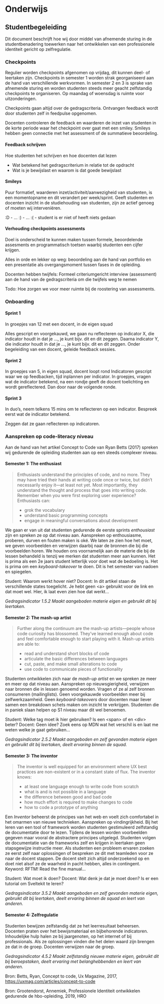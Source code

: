 # Onderwijs



## Studentbegeleiding

Dit document beschrijft hoe wij door middel van afnemende sturing in de studentbenadering toewerken naar het ontwikkelen van een professionele identiteit gericht op zelfregulatie.

### Checkpoints

Regulier worden checkpoints afgenomen op vrijdag, dit kunnen deel- of leertaken zijn. Checkpoints in semester 1 worden strak georganiseerd aan de hand van verschillende werkvormen. In semester 2 en 3 is sprake van afnemende sturing en worden studenten steeds meer geacht zelfstandig checkpoints te organiseren. Op maandag of woensdag is ruimte voor uitzonderingen.

Checkpoints gaan altijd over de gedragscriteria. Ontvangen feedback wordt door studenten zelf in feedpulse opgenomen.

Docenten controleren de feedback en waarderen de inzet van studenten in de korte periode waar het checkpoint over gaat met een smiley. Smileys hebben geen connectie met het assessment of de summatieve beoordeling.

#### Feedback schrijven

Hoe studenten het schrijven en hoe docenten dat lezen

- Wat betekend het gedragscriterium in relatie tot de opdracht
- Wat is je bewijslast en waarom is dat goede bewijslast

#### Smileys

Puur formatief, waarderen inzet/activiteit/aanwezigheid van studenten, is een momentopname en dit verandert per week/sprint. Geeft studenten en docenten inzicht in de studiehouding van studenten, zijn ze actief genoeg of moeten wij interveniëren.

:D - …
:) - …
:( - student is er niet of heeft niets gedaan

#### Verhouding checkpoints assessments

Doel is onderscheid te kunnen maken tussen formele, beoordelende assesments en programmatisch toetsen waarbij studenten een cijfer krijgen.

Alles in orde en lekker op weg: beoordeling aan de hand van portfolio en een presentatie als overgangsmoment tussen fases in de opleiding.

Docenten hebben twijfels: Formeel criteriumgericht interview (assessment) aan de hand van de gedragscriteria om die twijfels weg te nemen

Todo: Hoe zorgen we voor meer ruimte bij de roostering van assessments.

### Onboarding 

#### Sprint 1

In groepjes van 12 met een docent, in de eigen squad

Alles gescript en voorgekauwd, we gaan nu reflecteren op indicator X, die indicator houdt in dat je …, je kunt bijv. dit en dit zeggen. Daarna indicator Y, die indicator houdt in dat je …, je kunt bijv. dit en dit zeggen. Onder begeleiding van een docent, geleide feedback sessies.

#### Sprint 2

In groepjes van 5, in eigen squad, docent loopt rond
Indicatoren gescript waar we op feedbacken, tijd inplannen per indicator. In groepjes, vragen wat de indicator betekend, na een rondje geeft de docent toelichting en wordt gereflectered. Dan door naar de volgende ronde.

#### Sprint 3

In duo’s, neem telkens 15 mins om te reflecteren op een indicator. Bespreek eerst wat de indicator betekend.

Zeggen dat ze gaan reflecteren op indicatoren.

### Aanspreken op code-literacy niveau

Aan de hand van het artikel Concept to Code van Ryan Betts (2017) spreken wij gedurende de opleiding studenten aan op een steeds complexer niveau.

#### Semester 1: The enthusiast

> Enthusiasts understand the principles of code, and no more. They may have tried their hands at writing code once or twice, but didn’t necessarily enjoy it—at least not yet. Most importantly, they understand the thought and process that goes into writing code. Remember when you were first exploring user experience? Enthusiasts can:
>
> - grok the vocabulary
> - understand basic programming concepts
> - engage in meaningful conversations about development

We gaan er van uit dat studenten gedurende de eerste sprints _enthousiast_ zijn en spreken ze op dat niveau aan. Aanspreken op enthousiasme, proberen, durven en fouten maken is oké. We laten ze zien hoe het moet, we geven voorbeelden en verwijzen daarbij naar de bronnen die bij die voorbeelden horen. We houden ons voornamelijk aan de materie die bij de lessen behandeld is tenzij we merken dat studenten meer aan kunnen. Het is prima als een 2e jaars student letterlijk voor doet wat de bedoeling is. Het is prima om een _keyboard-takeover_ te doen. Dit is het semester van nadoen en spiegelen.

Student: Waarom werkt hover niet?
Docent: In dit artikel staan de verschillende states toegelicht. Je hebt geen \<a\> gebruikt voor de link en dat moet wel. Hier, ik laat even zien hoe dat werkt…

_Gedragsindicator 1.5.2 Maakt aangeboden materie eigen en gebruikt dit bij leertaken._

#### Semester 2: The mash-up artist

> Further along the continuum are the mash-up artists—people whose code curiosity has blossomed. They’ve learned enough about code and feel comfortable enough to start playing with it. Mash-up artists are able to:
>
> - read and understand short blocks of code
> - articulate the basic differences between languages
> - cut, paste, and make small alterations to code
> - use code to communicate pieces of functionality

Studenten ontwikkelen zich naar de _mash-up artist_ en we spreken ze meer en meer op dat niveau aan. Aanspreken op nieuwsgierigheid, verwijzen naar bronnen die in lessen genoemd worden. Vragen of ze al zelf bronnen consumeren (mailinglists). Geen voorgekauwde voorbeelden meer bij zelfwerkzaamheid. Geen _keyboard-takeovers_ door docenten maar liever samen een breakdown schets maken om inzicht te verkrijgen. Studenten die in paniek slaan helpen op S1 niveau maar dit wel benoemen.

Student: Welke tag moet ik hier gebruiken? Is een \<span\> of en \<div\> beter?
Docent: Geen idee? Zoek eens op MDN wat het verschil is en laat me weten welke je gaat gebruiken…

_Gedragsindicator 2.5.2 Maakt aangeboden en zelf gevonden materie eigen en gebruikt dit bij leertaken, deelt ervaring binnen de squad._

#### Semester 3: The inventor

> The inventor is well equipped for an environment where UX best practices are non-existent or in a constant state of flux. The inventor knows:
>
> - at least one language enough to write code from scratch
> - what is and is not possible in a language
> - the difference between good and bad code
> - how much effort is required to make changes to code
> - how to code a prototype of anything

Een _Inventor_ beheerst de principes van het web en voelt zich comfortabel in het omarmen van nieuwe technieken. Aanspreken op vindingrijkheid. Bij het leren van een tool of framework worden studenten gestimuleerd zelfstandig de documentatie door te lezen. Tijdens de lessen worden voorbeelden gegeven maar vooral de abstractere principes uitgelegd. Studenten volgen de documentatie van de frameworks zelf en krijgen in leertaken geen stapsgewijze instructie meer. Als studenten een probleem ervaren zoeken ze eerst zelf naar oplossingen of bespreken ze dit met teamleden voor ze naar de docent stappen. De docent stelt zich altijd onderzoekend op en doet niet alsof ze de waarheid in pacht hebben, alles in contingent. Keyword: RFTM! Read the fine manual…

Student: Wat moet ik doen?
Docent: Wat denk je dat je moet doen? Is er een tutorial om Sveltekit te leren?

_Gedragsindicator 3.5.2 Maakt aangeboden en zelf gevonden materie eigen, gebruikt dit bij leertaken, deelt ervaring binnen de squad en leert van anderen._

#### Semester 4: Zelfregulatie

Studenten bewijzen zelfstandig dat ze het leerresultaat beheersen. Docenten praten over het bewijsmateriaal en bijbehorende indicatoren. Inhoudelijke hulp halen ze bij jaargenoten, op het internet of bij professionals. Als ze oplossingen vinden die het delen waard zijn brengen ze dat in de groep. Docenten verwijzen naar de groep.

_Gedragsindicator 4.5.2 Maakt zelfstandig nieuwe materie eigen, gebruikt dit bij beroepstaken, deelt ervaring met belanghebbenden en leert van anderen._

Bron: Betts, Ryan, Concept to code, Ux Magazine, 2017, https://uxmag.com/articles/concept-to-code

Bron: Grootendorst, Annemiek, Professionele Identiteit ontwikkelen gedurende de hbo-opleiding, 2019, HRO
